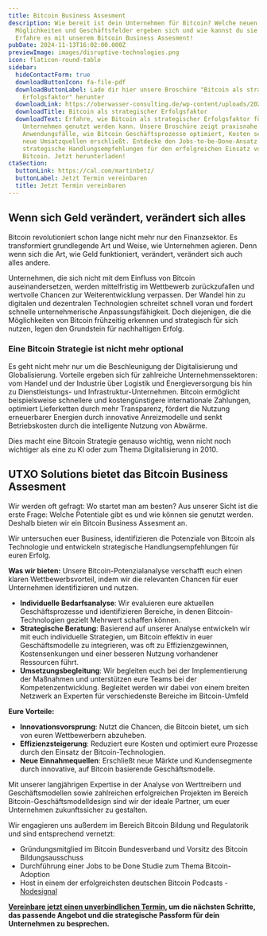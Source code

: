 ```yaml
---
title: Bitcoin Business Assesment
description: Wie bereit ist dein Unternehmen für Bitcoin? Welche neuen
  Möglichkeiten und Geschäftsfelder ergeben sich und wie kannst du sie nutzen?
  Erfahre es mit unserem Bitcoin Business Assesment!
pubDate: 2024-11-13T16:02:00.000Z
previewImage: images/disruptive-technologies.png
icon: flaticon-round-table
sidebar:
  hideContactForm: true
  downloadButtonIcon: fa-file-pdf
  downloadButtonLabel: Lade dir hier unsere Broschüre "Bitcoin als strategischer
    Erfolgsfaktor" herunter
  downloadLink: https://oberwasser-consulting.de/wp-content/uploads/2025/03/Bitcoin-als-strategischer-Erfolgsfaktor.pdf
  downloadTitle: Bitcoin als strategischer Erfolgsfaktor
  downloadText: Erfahre, wie Bitcoin als strategischer Erfolgsfaktor für dein
    Unternehmen genutzt werden kann. Unsere Broschüre zeigt praxisnahe
    Anwendungsfälle, wie Bitcoin Geschäftsprozesse optimiert, Kosten senkt und
    neue Umsatzquellen erschließt. Entdecke den Jobs-to-be-Done-Ansatz und
    strategische Handlungsempfehlungen für den erfolgreichen Einsatz von
    Bitcoin. Jetzt herunterladen!
ctaSection:
  buttonLink: https://cal.com/martinbetz/
  buttonLabel: Jetzt Termin vereinbaren
  title: Jetzt Termin vereinbaren
---
```

## **Wenn sich Geld verändert, verändert sich alles**

Bitcoin revolutioniert schon lange nicht mehr nur den Finanzsektor. Es transformiert grundlegende Art und Weise, wie Unternehmen agieren. Denn wenn sich die Art, wie Geld funktioniert, verändert, verändert sich auch alles andere. 

Unternehmen, die sich nicht mit dem Einfluss von Bitcoin auseinandersetzen, werden mittelfristig im Wettbewerb zurückzufallen und wertvolle Chancen zur Weiterentwicklung verpassen. Der Wandel hin zu digitalen und dezentralen Technologien schreitet schnell voran und fordert schnelle unternehmerische Anpassungsfähigkeit. Doch diejenigen, die die Möglichkeiten von Bitcoin frühzeitig erkennen und strategisch für sich nutzen, legen den Grundstein für nachhaltigen Erfolg. 



### Eine Bitcoin Strategie ist nicht mehr optional

Es geht nicht mehr nur um die Beschleunigung der Digitalisierung und Globalisierung. Vorteile ergeben sich für zahlreiche Unternehmenssektoren: vom Handel und der Industrie über Logistik und Energieversorgung bis hin zu Dienstleistungs- und Infrastruktur-Unternehmen. Bitcoin ermöglicht beispielsweise schnellere und kostengünstigere internationale Zahlungen, optimiert Lieferketten durch mehr Transparenz, fördert die Nutzung erneuerbarer Energien durch innovative Anreizmodelle und senkt Betriebskosten durch die intelligente Nutzung von Abwärme. 

Dies macht eine Bitcoin Strategie genauso wichtig, wenn nicht noch wichtiger als eine zu KI oder zum Thema Digitalisierung in 2010. 

## UTXO Solutions bietet das **Bitcoin Business Assesment**

Wir werden oft gefragt: Wo startet man am besten? Aus unserer Sicht ist die erste Frage: Welche Potentiale gibt es und wie können sie genutzt werden. Deshalb bieten wir ein Bitcoin Business Assesment an. 

Wir untersuchen euer Business, identifizieren die Potenziale von Bitcoin als Technologie und entwickeln strategische Handlungsempfehlungen für euren Erfolg.

**Was wir bieten:** Unsere Bitcoin-Potenzialanalyse verschafft euch einen klaren Wettbewerbsvorteil, indem wir die relevanten Chancen für euer Unternehmen identifizieren und nutzen.

* **Individuelle Bedarfsanalyse**: Wir evaluieren eure aktuellen Geschäftsprozesse und identifizieren Bereiche, in denen Bitcoin-Technologien gezielt Mehrwert schaffen können.
* **Strategische Beratung**: Basierend auf unserer Analyse entwickeln wir mit euch individuelle Strategien, um Bitcoin effektiv in euer Geschäftsmodelle zu integrieren, was oft zu Effizienzgewinnen, Kostensenkungen und einer besseren Nutzung vorhandener Ressourcen führt.
* **Umsetzungsbegleitung**: Wir begleiten euch bei der Implementierung der Maßnahmen und unterstützen eure Teams bei der Kompetenzentwicklung. Begleitet werden wir dabei von einem breiten Netzwerk an Experten für verschiedenste Bereiche im Bitcoin-Umfeld

**Eure Vorteile:**

* **Innovationsvorsprung**: Nutzt die Chancen, die Bitcoin bietet, um sich von euren Wettbewerbern abzuheben.
* **Effizienzsteigerung**: Reduziert eure Kosten und optimiert eure Prozesse durch den Einsatz der Bitcoin-Technologien.
* **Neue Einnahmequellen**: Erschließt neue Märkte und Kundensegmente durch innovative, auf Bitcoin basierende Geschäftsmodelle.

Mit unserer langjährigen Expertise in der Analyse von Werttreibern und Geschäftsmodellen sowie zahlreichen erfolgreichen Projekten im Bereich Bitcoin-Geschäftsmodelldesign sind wir der ideale Partner, um euer Unternehmen zukunftssicher zu gestalten. 

Wir engagieren uns außerdem im Bereich Bitcoin Bildung und Regulatorik und sind entsprechend vernetzt:

* Gründungsmitglied im Bitcoin Bundesverband und Vorsitz des Bitcoin Bildungsausschuss
* Durchführung einer Jobs to be Done Studie zum Thema Bitcoin-Adoption
* Host in einem der erfolgreichsten deutschen Bitcoin Podcasts - [Nodesignal](https://.nodesignal.space)

**[Vereinbare jetzt einen unverbindlichen Termin](https://cal.com/martinbetz), um die nächsten Schritte, das passende Angebot und die strategische Passform für dein Unternehmen zu besprechen.**
